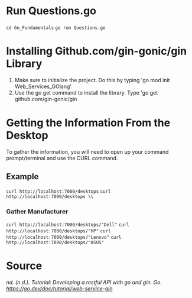 # Run Questions.go 
`cd Go_Fundamentals`
`go run Questions.go`

# Installing Github.com/gin-gonic/gin Library
1. Make sure to initialize the project. Do this by typing 'go mod init Web_Services_GOlang'
2. Use the go get command to install the library. Type 'go get github.com/gin-gonic/gin

# Getting the Information From the Desktop
To gather the information, you will need to open up your command prompt/terminal and use the CURL command.
## Example
`curl http://localhost:7000/desktops` 
`curl http://localhost:7000/desktops \\`

### Gather Manufacturer
`curl http://localhost:7000/desktops/"Dell"`
`curl http://localhost:7000/desktops/"HP"`
`curl http://localhost:7000/desktops/"Lenovo"`
`curl http://localhost:7000/desktops/"ASUS"`

# Source
*nd. (n.d.). Tutorial: Developing a restful API with go and gin. Go. https://go.dev/doc/tutorial/web-service-gin* 
